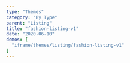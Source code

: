 ```yaml
---
type: "Themes"
category: "By Type"
parent: "Listing"
title: "fashion-listing-v1"
date: "2020-06-10"
demos: [
  "iframe/themes/listing/fashion-listing-v1"
]
---
```

